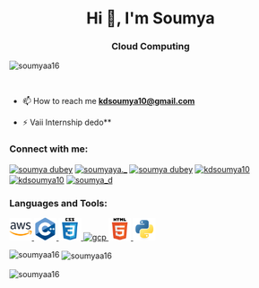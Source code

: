 <h1 align="center">Hi 👋, I'm Soumya</h1>
<h3 align="center">Cloud Computing</h3>

<p align="left"> <img src="https://komarev.com/ghpvc/?username=soumyaa16&label=Profile%20views&color=0e75b6&style=flat" alt="soumyaa16" /> </p>

<p align="left"> <a href="https://twitter.com/" target="blank"><img src="https://img.shields.io/twitter/follow/?logo=twitter&style=for-the-badge" alt="" /></a> </p>

- 📫 How to reach me **kdsoumya10@gmail.com**

- ⚡ Vaii Internship dedo**

<h3 align="left">Connect with me:</h3>
<p align="left">
<a href="https://www.linkedin.com/in/soumyad10" target="blank"><img align="center" src="https://raw.githubusercontent.com/rahuldkjain/github-profile-readme-generator/master/src/images/icons/Social/linked-in-alt.svg" alt="soumya dubey" height="30" width="40" /></a>
<a href="https://instagram.com/soumyaya._" target="blank"><img align="center" src="https://raw.githubusercontent.com/rahuldkjain/github-profile-readme-generator/master/src/images/icons/Social/instagram.svg" alt="soumyaya._" height="30" width="40" /></a>
<a href="https://www.youtube.com/@soumyadubey2506" target="blank"><img align="center" src="https://raw.githubusercontent.com/rahuldkjain/github-profile-readme-generator/master/src/images/icons/Social/youtube.svg" alt="soumya dubey" height="30" width="40" /></a>
<a href="https://www.codechef.com/users/kdsoumya10" target="blank"><img align="center" src="https://cdn.jsdelivr.net/npm/simple-icons@3.1.0/icons/codechef.svg" alt="kdsoumya10" height="30" width="40" /></a>
<a href="https://www.hackerrank.com/kdsoumya10" target="blank"><img align="center" src="https://raw.githubusercontent.com/rahuldkjain/github-profile-readme-generator/master/src/images/icons/Social/hackerrank.svg" alt="kdsoumya10" height="30" width="40" /></a>
<a href="https://www.leetcode.com/soumya_d" target="blank"><img align="center" src="https://raw.githubusercontent.com/rahuldkjain/github-profile-readme-generator/master/src/images/icons/Social/leet-code.svg" alt="soumya_d" height="30" width="40" /></a>
</p>

<h3 align="left">Languages and Tools:</h3>
<p align="left"> <a href="https://aws.amazon.com" target="_blank" rel="noreferrer"> <img src="https://raw.githubusercontent.com/devicons/devicon/master/icons/amazonwebservices/amazonwebservices-original-wordmark.svg" alt="aws" width="40" height="40"/> </a> <a href="https://www.w3schools.com/cpp/" target="_blank" rel="noreferrer"> <img src="https://raw.githubusercontent.com/devicons/devicon/master/icons/cplusplus/cplusplus-original.svg" alt="cplusplus" width="40" height="40"/> </a> <a href="https://www.w3schools.com/css/" target="_blank" rel="noreferrer"> <img src="https://raw.githubusercontent.com/devicons/devicon/master/icons/css3/css3-original-wordmark.svg" alt="css3" width="40" height="40"/> </a> <a href="https://cloud.google.com" target="_blank" rel="noreferrer"> <img src="https://www.vectorlogo.zone/logos/google_cloud/google_cloud-icon.svg" alt="gcp" width="40" height="40"/> </a> <a href="https://www.w3.org/html/" target="_blank" rel="noreferrer"> <img src="https://raw.githubusercontent.com/devicons/devicon/master/icons/html5/html5-original-wordmark.svg" alt="html5" width="40" height="40"/> </a> <a href="https://www.python.org" target="_blank" rel="noreferrer"> <img src="https://raw.githubusercontent.com/devicons/devicon/master/icons/python/python-original.svg" alt="python" width="40" height="40"/> </a> </p>

<p><img align="left" src="https://github-readme-stats.vercel.app/api/top-langs?username=soumyaa16&show_icons=true&locale=en&layout=compact" alt="soumyaa16" /></p>

<p>&nbsp;<img align="center" src="https://github-readme-stats.vercel.app/api?username=soumyaa16&show_icons=true&locale=en" alt="soumyaa16" /></p>

<p><img align="center" src="https://github-readme-streak-stats.herokuapp.com/?user=soumyaa16&" alt="soumyaa16" /></p>
